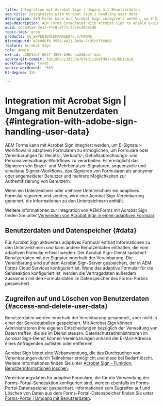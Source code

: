 ```yaml
---
title: Integration mit Acrobat Sign | Umgang mit Benutzerdaten
seo-title: Integration with Acrobat Sign | Handling user data
description: AEM Forms kann mit Acrobat Sign integriert werden, um E-Signatur-Workflows in adaptiven Formularen zu ermöglichen, um Formulare oder Vereinbarungen für Rechts-, Verkaufs-, Gehaltsabrechnungs- und Personalverwaltungs-Workflows zu verarbeiten. Detailliertere Informationen zu Benutzerdaten und Datenspeichern sowie zum Zugriff auf und Löschen von Benutzerdaten.
seo-description: AEM Forms integrates with Acrobat Sign to enable e-signature workflows in adaptive forms to process forms or agreements for legal, sales, payroll, human resource management workflows. Dig deeper on user data, data stores, and access and delete user data.
uuid: cb3a455d-2e33-44c8-8f71-3a7ecd939cd8
topic-tags: grdp
products: SG_EXPERIENCEMANAGER/6.4/FORMS
discoiquuid: e9e0d8fb-955e-4021-9e9a-9c95c6ffe88d
feature: Acrobat Sign
role: Admin
exl-id: c2061de7-8627-4595-b96c-aa2d6abffddd
source-git-commit: f8b19b6723d333e76fed111b9fde376b3bb13a1d
workflow-type: tm+mt
source-wordcount: '363'
ht-degree: 35%

---
```


# Integration mit Acrobat Sign | Umgang mit Benutzerdaten {#integration-with-adobe-sign-handling-user-data}

AEM Forms kann mit Acrobat Sign integriert werden, um E-Signatur-Workflows in adaptiven Formularen zu ermöglichen, um Formulare oder Vereinbarungen für Rechts-, Verkaufs-, Gehaltsabrechnungs- und Personalverwaltungs-Workflows zu verarbeiten. Es ermöglicht das Signieren von Einzel- und Mehrbenutzer-Signaturen, sequenzielle und simultane Signier-Workflows, das Signieren von Formularen als anonymer oder angemeldeter Benutzer und mehrere Möglichkeiten zur Authentifizierung von Benutzern.

Wenn ein Unterzeichner oder mehrere Unterzeichner ein adaptives Formular signieren und senden, wird eine Acrobat Sign-Vereinbarung generiert, die Informationen zu den Unterzeichnern enthält.

Weitere Informationen zur Integration von AEM Forms mit Acrobat Sign finden Sie unter [Verwenden von Acrobat Sign in einem adaptiven Formular](/help/forms/using/working-with-adobe-sign.md).

## Benutzerdaten und Datenspeicher {#data}

Für Acrobat Sign aktiviertes adaptives Formular enthält Informationen zu den Unterzeichnern und kann andere Benutzerdaten enthalten, die vom adaptiven Formular erfasst werden. Der Acrobat Sign-Dienst speichert Benutzerdaten mit der Signatur innerhalb der Vereinbarung. Die Vereinbarung wird auf dem Acrobat Sign-Server gespeichert, der in AEM Forms Cloud Services konfiguriert ist. Wenn das adaptive Formular für die Sendeaktion konfiguriert ist, werden die Vertragsdaten außerdem zusammen mit den Formulardaten im Datenspeicher des Forms-Portals gespeichert.

## Zugreifen auf und Löschen von Benutzerdaten {#access-and-delete-user-data}

Benutzerdaten werden innerhalb der Vereinbarung gesammelt, aber nicht in einer der Servicetabellen gespeichert. Mit Acrobat Sign können Administratoren ihre eigenen Entscheidungen bezüglich der Verwaltung von Daten treffen, die sie im Dienst steuern. Datenschutzadministratoren im Acrobat Sign-Dienst können Vereinbarungen anhand der E-Mail-Adresse eines Anfragenden auflisten oder entfernen.

Acrobat Sign bietet eine Webanwendung, die das Durchsuchen von Vereinbarungen durch Teilnehmer ermöglicht und diese bei Bedarf löscht. Weitere Informationen finden Sie unter [Acrobat Sign - Funktion: Benutzerinformationen löschen](https://helpx.adobe.com/de/sign/help/adobesign_gdpr_user_deletion.html).

Vereinbarungsdaten für adaptive Formulare, die für die Verwendung der Forms-Portal-Sendeaktion konfiguriert sind, werden ebenfalls im Forms-Portal-Datenspeicher gespeichert. Informationen zum Zugreifen auf und Löschen von Daten aus dem Forms-Portal-Datenspeicher finden Sie unter [Forms-Portal | Umgang mit Benutzerdaten](/help/forms/using/forms-portal-handling-user-data.md).
